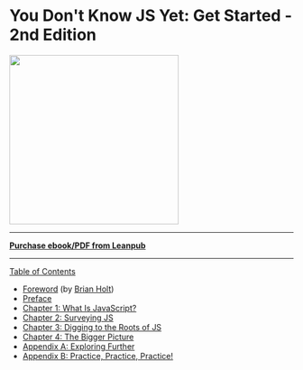 # You Don't Know JS Yet: Get Started - 2nd Edition

<img src="images/cover.png" width="300">

-----

**[Purchase ebook/PDF from Leanpub](https://leanpub.com/ydkjsy-get-started)**

-----

[Table of Contents](toc.md)

* [Foreword](foreword.id-ID.md) (by [Brian Holt](https://twitter.com/holtbt))
* [Preface](../preface.id-ID.md)
* [Chapter 1: What Is JavaScript?](ch1.id-ID.md)
* [Chapter 2: Surveying JS](ch2.md)
* [Chapter 3: Digging to the Roots of JS](ch3.md)
* [Chapter 4: The Bigger Picture](ch4.md)
* [Appendix A: Exploring Further](apA.md)
* [Appendix B: Practice, Practice, Practice!](apB.md)
